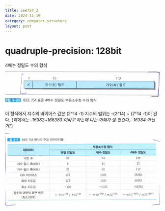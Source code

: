 ```yaml
---
title: iee754_3
date: 2024-11-19
category: computer_structure
layout: post
---
```

# quadruple-precision: 128bit

4배수 정밀도 수의 형식
![alt text](image-10.png)

이 형식에서 지수의 바이어스 값은 (2^14 -1)
지수의 범위는 -(2^14) ~ (2^14 -1)이 된다.
(*책에서는 -16382~168383 이라고 하는데 나는 이해가 잘 안간다, -16384 아닌가?*)  

![alt text](image-11.png)  

